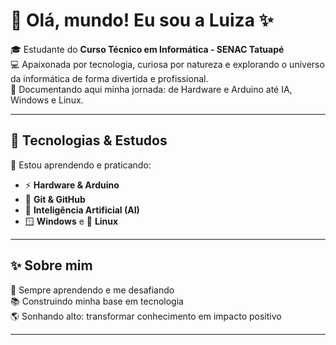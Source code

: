 # 💖 Olá, mundo! Eu sou a Luiza ✨

🎓 Estudante do **Curso Técnico em Informática - SENAC Tatuapé**  
💻 Apaixonada por tecnologia, curiosa por natureza e explorando o universo da informática de forma divertida e profissional.  
🌸 Documentando aqui minha jornada: de Hardware e Arduino até IA, Windows e Linux.  

---

## 🚀 Tecnologias & Estudos
🌼 Estou aprendendo e praticando:  
- ⚡ **Hardware & Arduino**  
- 🖤 **Git & GitHub**  
- 🤖 **Inteligência Artificial (AI)**  
- 🪟 **Windows** e 🐧 **Linux**  

---

## ✨ Sobre mim
🌷 Sempre aprendendo e me desafiando  
📚 Construindo minha base em tecnologia  
🌎 Sonhando alto: transformar conhecimento em impacto positivo  

---

 



<!--
**maiialuiza/maiialuiza** is a ✨ _special_ ✨ repository because its `README.md` (this file) appears on your GitHub profile.

Here are some ideas to get you started:

- 🔭 I’m currently working on ...
- 🌱 I’m currently learning ...
- 👯 I’m looking to collaborate on ...
- 🤔 I’m looking for help with ...
- 💬 Ask me about ...
- 📫 How to reach me: ...
- 😄 Pronouns: ...
- ⚡ Fun fact: ...
-->
